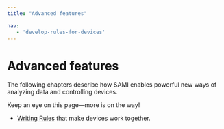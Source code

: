 ```yaml
---
title: "Advanced features"

nav:
   - 'develop-rules-for-devices'
---
```


# Advanced features

The following chapters describe how SAMI enables powerful new ways of analyzing data and controlling devices.

Keep an eye on this page—more is on the way!

- [Writing Rules](/sami/advanced-features/define-rules-for-devices.html) that make devices work together.
